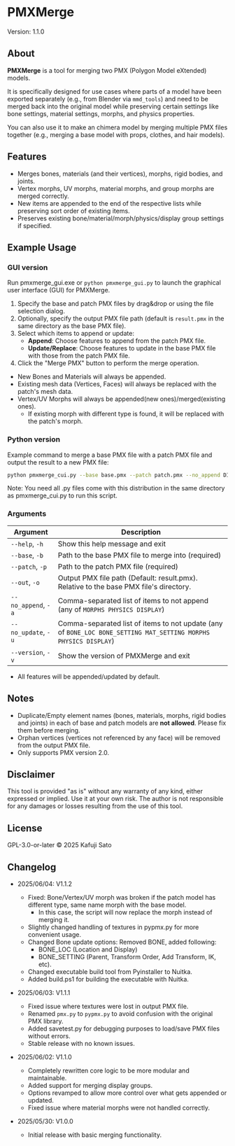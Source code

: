 # PMXMerge

Version: 1.1.0

## About

**PMXMerge** is a tool for merging two PMX (Polygon Model eXtended) models.

It is specifically designed for use cases where parts of a model have been exported separately (e.g., from Blender via `mmd_tools`) and need to be merged back into the original model while preserving certain settings like bone settings, material settings, morphs, and physics properties.

You can also use it to make an chimera model by merging multiple PMX files together (e.g., merging a base model with props, clothes, and hair models).

## Features

* Merges bones, materials (and their vertices), morphs, rigid bodies, and joints.
* Vertex morphs, UV morphs, material morphs, and group morphs are merged correctly.
* New items are appended to the end of the respective lists while preserving sort order of existing items.
* Preserves existing bone/material/morph/physics/display group settings if specified.

## Example Usage

### GUI version

Run pmxmerge_gui.exe or `python pmxmerge_gui.py` to launch the graphical user interface (GUI) for PMXMerge.

1. Specify the base and patch PMX files by drag&drop or using the file selection dialog.
2. Optionally, specify the output PMX file path (default is `result.pmx` in the same directory as the base PMX file).
3. Select which items to append or update:
   * **Append**: Choose features to append from the patch PMX file.
   * **Update/Replace**: Choose features to update in the base PMX file with those from the patch PMX file.
4. Click the "Merge PMX" button to perform the merge operation.

* New Bones and Materials will always be appended.
* Existing mesh data (Vertices, Faces) will always be replaced with the patch's mesh data.
* Vertex/UV Morphs will always be appended(new ones)/merged(existing ones).
  * If existing morph with different type is found, it will be replaced with the patch's morph.

### Python version

Example command to merge a base PMX file with a patch PMX file and output the result to a new PMX file:

```bash
python pmxmerge_cui.py --base base.pmx --patch patch.pmx --no_append DISPLAY --no_update BONE_SETTING MORPHS DISPLAY
```

Note: You need all .py files come with this distribution in the same directory as pmxmerge_cui.py to run this script.

### Arguments

| Argument          | Description                                             |
| ----------------- | ------------------------------------------------------- |
| `--help`, `-h` | Show this help message and exit                          |
| `--base`, `-b`    | Path to the base PMX file to merge into (required)     |
| `--patch`, `-p`   | Path to the patch PMX file (required)                   |
| `--out`, `-o`     | Output PMX file path (Default: result.pmx). Relative to the base PMX file's directory. |
| `--no_append`, `-a` | Comma-separated list of items to not append (any of `MORPHS PHYSICS DISPLAY`) |
| `--no_update`, `-u` | Comma-separated list of items to not update (any of `BONE_LOC BONE_SETTING MAT_SETTING MORPHS PHYSICS DISPLAY`) |
| `--version`, `-v` | Show the version of PMXMerge and exit                   |

* All features will be appended/updated by default.

## Notes

* Duplicate/Empty element names (bones, materials, morphs, rigid bodies and joints) in each of base and patch models are **not allowed**. Please fix them before merging.
* Orphan vertices (vertices not referenced by any face) will be removed from the output PMX file.
* Only supports PMX version 2.0.

## Disclaimer

This tool is provided "as is" without any warranty of any kind, either expressed or implied. Use it at your own risk. The author is not responsible for any damages or losses resulting from the use of this tool.

## License

GPL-3.0-or-later
© 2025 Kafuji Sato

## Changelog

* 2025/06/04: V1.1.2
  * Fixed: Bone/Vertex/UV morph was broken if the patch model has different type, same name morph with the base model.
    * In this case, the script will now replace the morph instead of merging it.
  * Slightly changed handling of textures in pypmx.py for more convenient usage.
  * Changed Bone update options: Removed BONE, added following:
    * BONE_LOC (Location and Display)
    * BONE_SETTING (Parent, Transform Order, Add Transform, IK, etc).
  * Changed executable build tool from Pyinstaller to Nuitka.
  * Added build.ps1 for building the executable with Nuitka.

* 2025/06/03: V1.1.1
  * Fixed issue where textures were lost in output PMX file.
  * Renamed `pmx.py` to `pypmx.py` to avoid confusion with the original PMX library.
  * Added savetest.py for debugging purposes to load/save PMX files without errors.
  * Stable release with no known issues.

* 2025/06/02: V1.1.0
  * Completely rewritten core logic to be more modular and maintainable.
  * Added support for merging display groups.
  * Options revamped to allow more control over what gets appended or updated.
  * Fixed issue where material morphs were not handled correctly.

* 2025/05/30: V1.0.0
  * Initial release with basic merging functionality.
